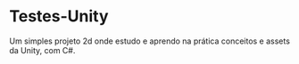 # Testes-Unity

Um simples projeto 2d onde estudo e aprendo na prática conceitos e assets da Unity, com C#.
